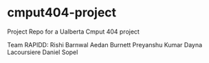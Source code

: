 # cmput404-project
Project Repo for a Ualberta Cmput 404 project

Team RAPIDD:
  Rishi Barnwal
  Aedan Burnett
  Preyanshu Kumar
  Dayna Lacoursiere
  Daniel Sopel
